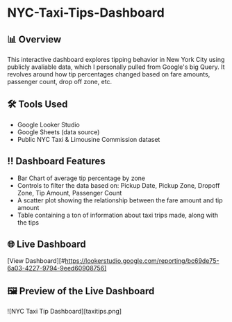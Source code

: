 # NYC-Taxi-Tips-Dashboard

## 📊 Overview 
This interactive dashboard explores tipping behavior in New York City using publicly avaliable data, which I personally pulled from Google's big Query. It revolves around how tip percentages changed based on fare amounts, passenger count, drop off zone, etc.

## 🛠️ Tools Used 
- Google Looker Studio
- Google Sheets (data source)
- Public NYC Taxi & Limousine Commission dataset

## ‼️ Dashboard Features 
- Bar Chart of average tip percentage by zone
- Controls to filter the data based on: Pickup Date, Pickup Zone, Dropoff Zone, Tip Amount, Passenger Count
- A scatter plot showing the relationship between the fare amount and tip amount
- Table containing a ton of information about taxi trips made, along with the tips

## 🌐 Live Dashboard
[View Dashboard][#https://lookerstudio.google.com/reporting/bc69de75-6a03-4227-9794-9eed60908756]

## 🖼️ Preview of the Live Dashboard

![NYC Taxi Tip Dashboard][taxitips.png]
